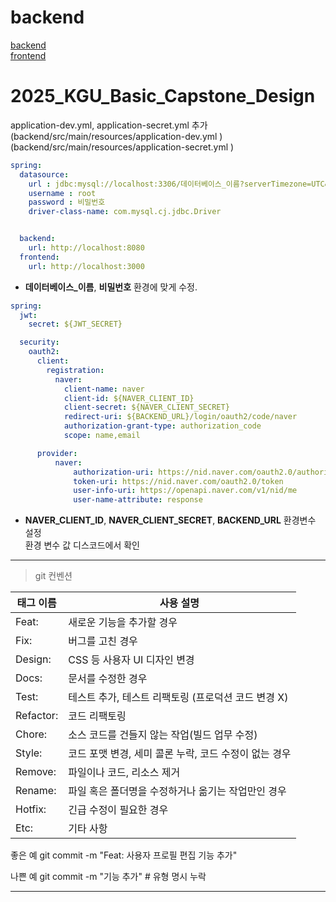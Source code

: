 ﻿# backend

<a href = "https://github.com/KGUCapstone/backend" > backend </a> <br/>
<a href = "https://github.com/KGUCapstone/frontend" > frontend </a>

# 2025_KGU_Basic_Capstone_Design

application-dev.yml, application-secret.yml 추가 <br>
(backend/src/main/resources/application-dev.yml ) <br>
(backend/src/main/resources/application-secret.yml )

```yml
spring:
  datasource:
    url : jdbc:mysql://localhost:3306/데이터베이스_이름?serverTimezone=UTC&characterEncoding=UTF-8
    username : root
    password : 비밀번호
    driver-class-name: com.mysql.cj.jdbc.Driver


  backend:
    url: http://localhost:8080
  frontend:
    url: http://localhost:3000
```
- **데이터베이스_이름**, **비밀번호** 환경에 맞게 수정.

```yaml
spring:
  jwt:
    secret: ${JWT_SECRET}

  security:
    oauth2:
      client:
        registration:
          naver:
            client-name: naver
            client-id: ${NAVER_CLIENT_ID}
            client-secret: ${NAVER_CLIENT_SECRET}
            redirect-uri: ${BACKEND_URL}/login/oauth2/code/naver
            authorization-grant-type: authorization_code
            scope: name,email

      provider:
          naver:
              authorization-uri: https://nid.naver.com/oauth2.0/authorize
              token-uri: https://nid.naver.com/oauth2.0/token
              user-info-uri: https://openapi.naver.com/v1/nid/me
              user-name-attribute: response
```
- **NAVER_CLIENT_ID**, **NAVER_CLIENT_SECRET**,  **BACKEND_URL**  환경변수 설정
<br> 환경 변수 값 디스코드에서 확인


***

> git 컨벤션 

| 태그 이름   |사용 설명|
|---------|---|
| Feat:   |새로운 기능을 추가할 경우|
| Fix:    |버그를 고친 경우|
| Design: |	CSS 등 사용자 UI 디자인 변경|
| Docs:   |문서를 수정한 경우|
| Test:   |테스트 추가, 테스트 리팩토링 (프로덕션 코드 변경 X)|
| Refactor:|	코드 리팩토링|
| Chore:  |소스 코드를 건들지 않는 작업(빌드 업무 수정)|
| Style:  |코드 포맷 변경, 세미 콜론 누락, 코드 수정이 없는 경우|
| Remove: |파일이나 코드, 리소스 제거|
| Rename: |파일 혹은 폴더명을 수정하거나 옮기는 작업만인 경우|
| Hotfix: |긴급 수정이 필요한 경우|
| Etc:    |기타 사항|


좋은 예
git commit -m "Feat: 사용자 프로필 편집 기능 추가"

나쁜 예
git commit -m "기능 추가" # 유형 명시 누락

***

